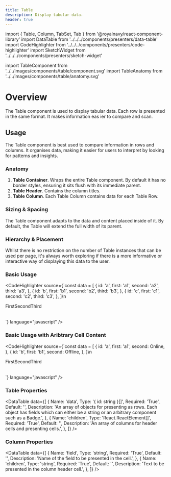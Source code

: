 ```yaml
---
title: Table
description: Display tabular data.
header: true
---
```


import { Table, Column, TabSet, Tab } from '@royalnavy/react-component-library'
import DataTable from '../../../components/presenters/data-table'
import CodeHighlighter from '../../../components/presenters/code-highlighter'
import SketchWidget from '../../../components/presenters/sketch-widget'

import TableComponent from '../../images/components/table/component.svg'
import TableAnatomy from '../../images/components/table/anatomy.svg'

# Overview

The Table component is used to display tabular data. Each row is presented in the same format. It makes information eas ier to compare and scan.

<TableComponent />

## Usage
The Table component is best used to compare information in rows and columns. It organises data, making it easier for users to interpret by looking for patterns and insights.

<TabSet>
<Tab title="Design">

<SketchWidget name="Table" href="/standards-toolkit.sketch" />

### Anatomy
<TableAnatomy />

1. **Table Container**. Wraps the entire Table component. By default it has no border styles, ensuring it sits flush with its immediate parent.
2. **Table Header**. Contains the column titles.
3. **Table Column**. Each Table Column contains data for each Table Row.

### Sizing & Spacing
The Table component adapts to the data and content placed inside of it. By default, the Table will extend the full width of its parent.

### Hierarchy & Placement
Whilst there is no restriction on the number of Table instances that can be used per page, it's always worth exploring if there is a more informative or interactive way of displaying this data to the user.

</Tab>

<Tab title="Develop">

### Basic Usage
<CodeHighlighter source={`const data = [
  {
    id: 'a',
    first: 'a1',
    second: 'a2',
    third: 'a3',
  },
  {
    id: 'b',
    first: 'b1',
    second: 'b2',
    third: 'b3',
  },
  {
    id: 'c',
    first: 'c1',
    second: 'c2',
    third: 'c3',
  },
]\n
<Table data={data}>
  <Column field="first">First</Column>
  <Column field="second">Second</Column>
  <Column field="third">Third</Column>
</Table>
`} language="javascript" />

### Basic Usage with Aribtrary Cell Content
<CodeHighlighter source={`const data = [
  {
    id: 'a',
    first: 'a1',
    second: <Badge color="success">Online</Badge>,
  },
  {
    id: 'b',
    first: 'b1',
    second: <Badge color="danger">Offline</Badge>,
  },
]\n
<Table data={data}>
  <Column field="first">First</Column>
  <Column field="second">Second</Column>
  <Column field="third">Third</Column>
</Table>
`} language="javascript" />

### Table Properties
<DataTable data={[
  {
    Name: 'data',
    Type: '{ id: string }[]',
    Required: 'True',
    Default: '',
    Description: 'An array of objects for presenting as rows. Each object has fields which can either be a string or an arbitrary component such as a Badge.',
  },
  {
    Name: 'children',
    Type: 'React.ReactElement<ColumnProps>[]',
    Required: 'True',
    Default: '',
    Description: 'An array of columns for header cells and presenting cells.',
  },
]} />

### Column Properties
<DataTable data={[
  {
    Name: 'field',
    Type: 'string',
    Required: 'True',
    Default: '',
    Description: 'Name of the field to be presented in the cell.',
  },
  {
    Name: 'children',
    Type: 'string',
    Required: 'True',
    Default: '',
    Description: 'Text to be presented in the column header cell.',
  },
]} />

</Tab>
</TabSet>
